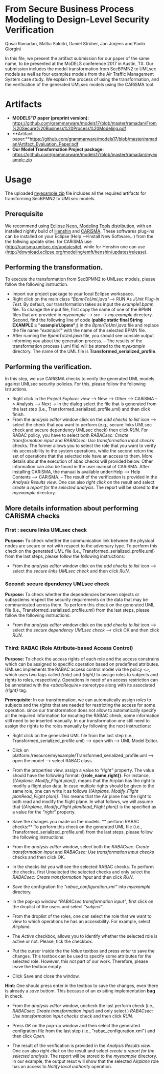 # From Secure Business Process Modeling to Design-Level Security Verification
Qusai Ramadan, Mattia Salnitri, Daniel Strüber, Jan Jürjens and Paolo Giorgini

In this file, we present the artifact submission for our paper of the same name, to
be presented at the MoDELS conference 2017 in Austin, TX. Our submission includes
the model transformation from SecBPMN2 to UMLsec models as well as four examples
models from the Air Traffic Management System case study. We explain the process of
using the transformation, and the verification of the generated UMLsec models using
the CARiSMA tool.

# Artifacts

* **MODELS'17 paper (preprint version):** https://github.com/grammarware/models17/blob/master/ramadan/From%20Secure%20Business%20Process%20Modeling.pdf
* **Artifact paper:**https://github.com/grammarware/models17/blob/master/ramadan/Artifact_Evaluation_Paper.pdf
* **Our Model Transformation Project package:** https://github.com/grammarware/models17/blob/master/ramadan/myexample.zip

# Usage 
The uploaded [myexample.zip](https://github.com/grammarware/models17/blob/master/ramadan/myexample.zip) file includes all the required artifacts for transforming SecBPMN2 to UMLsec models.
## Prerequisite 
We recommend using [Eclipse Neon, Modeling Tools distribution](https://www.eclipse.org/downloads/packages/eclipse-modeling-tools/neonr), with
an installed nightly build of [Henshin](https://www.eclipse.org/henshin/) and [CARiSMA](https://rgse.uni-koblenz.de/carisma/). These softwares plug-ins can be installed on your Eclipse (Help –>Install New Software...) from the the follwing update
sites: for CARiSMA use (http://carisma.umlsec.de/updatesite), while for Henshin one
can use (http://download.eclipse.org/modeling/emft/henshin/updates/release).

## Performing the transformation. 
To execute the transformation from SecBPMN2 to UMLsec models, please follow the following instruction. 
* Import our project package to your local Eclipse workspace.
* Right click on the main class *"BpmnToUml.java"*–> RUN As *JUnit Plug-in Test*. By default, our transformation takes as input the *example1.bpmn* file. To change the input file, first copy the name of one of the BPMN files
that are provided in *myexample –> src –> my.example* directory. Second, find the following
line of code (**public static final String EXAMPLE = "example1.bpmn";**)
in the *BpmnToUml.java* file and replace the file name *"example1"* with the name of
the selected BPMN file.
* After running the *BpmnToUml.java* file, you should see console output informing you about
the generation process.
– The results of the transformation process (.uml file) will be stored to the *myexample*
directory. The name of the UML file is **Transformed_serialized_profile**.

## Performing the verification. 

In this step, we use CARiSMA checks to verify the generated UML models against UMLsec security policies. For this, please follow the following istructions.

* Right click in the *Project Explorer view* –> New –> Other –> CARiSMA –> Analysis
–> Next -> in the dialog select the file that is generated from the last step (i.e.,
Transformed_serialized_profile.uml) and then click finish.
* From the *analysis editor* window click on the *add checks to list* icon –> select the check that you
want to perform (e.g., secure links UMLsec check and secure dependency UMLsec
check) then click *RUN*. For RABAC policy, you have to select both *RABACsec: Create
transformation input* and *RABACsec: Use transformation input checks* checks. The former
allows you to select the role that you want to verify his accessibility to the system
operations, while the second return the set of operations that the selected role have an
access to them. More details about the execution of abac checks will provided below. Other information can also be found in the user manual
of CARiSMA. After installing CARiSMA, the manual is available under:Help –>
Help Contents –> CARiSMA.
– The result of the verification is provided in the *Analysis Results view*. One can also
*right click* on the result and select *create a report for the selected analysis*. The report
will be stored to the *myexample* directory.

## More details information about performing CARiSMA checks

### First : secure links UMLsec check

**Purpose:** To check whether the communication link between the physical nodes are secure or not with respect to the adversary type. To perform this check on the generated UML file (i.e., Transformed_serialized_profile.uml) from the last steps, please follow the following instructions: 

* From the *analysis editor* window click on the *add checks to list* icon –> select the *secure links UMLsec check* and then click *RUN*. 

### Second: secure dpendency UMLsec check

**Purpose:** To check whether the dependencies between objects or subsystems respect the security requirements on the data that may be communicated across them. To perform this check on the generated UML file (i.e., Transformed_serialized_profile.uml) from the last steps, please follow the following instructions:

* From the *analysis editor* window click on the *add checks to list* icon –> select the *secure dependency UMLsec check* –> click OK and then click *RUN*. 

### Third: RABAC (Role Attribute-based Access Control)

**Purpose:** To check the access rights of each role and the access constrains which can be assigned to specific operation based on predefined attributes. UMLsec  implements  the RABAC  access  control  model  via  the  policy *<<abac>>*,  which uses  two  tags  called *{role}* and *{right}* to  assign  roles  to subjects and rights to roles, respectively. Operations in need of an access restriction can be annotated with the *«abacRequire»* stereotype  along  with  its  associated *{right}* tag. 

**Prerequisite:** In our transformation, we can automatically assign *roles* to subjects and the *rights* that are needed for restricting the access for some operation. since our transformation does not allow to automatically specify all the required information for excuting the RABAC check, some information still need to be inserted manually. In our transformation one still need to assign the rights to the roles manually by following the next instructions: 

* Right click on the generated UML file from the last step (i.e., Transformed_serialized_profile.uml) --> open with --> UML Model Editor.
* Click on platform:/resource/myexample/Transformed_serialized_profile.uml --> open the model --> select RABAC class. 
* From the properties view, assign a value to *"right"* property. The value should have the following format: **{(role_name,right)}**. For instance, *{(Airplane, Modify_Flight plan)}*,  means that the Airplan has the right to modify a flight plan data. In case multiple rights should be given to the same role, one can write it as follows *{(Airplane, Modify_Flight planRead_Flight plan)}*. This means that the Air plane has the right to both read and modify the flight plane. In what follows, we will assume that   *{(Airplane, Modify_Flight planRead_Flight plan)}* is the specified as a value for the *"right"* property.

* Save the changes you made on the models.
** perform RABAC checks:** To perform this check on the generated UML file (i.e., Transformed_serialized_profile.uml) from the last steps, please follow the following instructions:

* From the *analysis editor* window, select both the *RABACsec: Create transformation input* and *RABACsec: Use transformation input checks* checks and then click OK. 
* In the checks list you will see the selected RABAC checks. To perform the checks, first Unselected the selected checks and only select the *RABACsec: Create transformation input* and then click *RUN*.
* Save the configration file *"rabac_configuration.xml"* into *myexample* directory.
* In the pop-up window *"RABACsec transformation input"*, first click on the droplist of the users and select *"subject"*.
* From the droplist of the roles, one can select the role that we want to view to which operations he has an accessbility. For example, select *Airplane*.
* The *Active* checkbox, allows you to identify whether the selected role is active or not. Please, tick the checkbox.
* Put the cursor inside the the *Value* textbox and press *enter* to save the changes. This textbox can be used to specify some attributes for the selected role. However, this not part of our work. Therefore, please leave the textbox empty.
* Click Save and close the window. 

**Hint:** One should press enter in the textbox to save the changes, even there is already a *save* buttom. This because of an exisiting implementation **bug** in check.

* From the *analysis editor* window, uncheck the last perform check (i.e., *RABACsec: Create transformation input*) and only select 
) *RABACsec: Use transformation input checks* check and then click *RUN*.

* Press *OK* on the pop-up window and then select the generated configration file from the last step (i.e., "rabac_configuration.xml") and then click *Open*.
* The result of the verification is provided in the *Analysis Results view*. One can also
*right click* on the result and select *create a report for the selected analysis*. The report
will be stored to the *myexample* directory.  In our example, the  output resut will show that the selected *Airplane* role has an access to *Notify local authority* operation.

